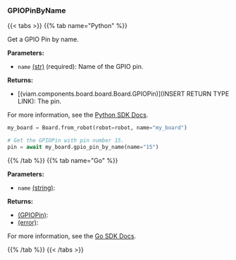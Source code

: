 ### GPIOPinByName

{{< tabs >}}
{{% tab name="Python" %}}

Get a GPIO Pin by name.

**Parameters:**

- `name` [(str)](https://docs.python.org/3/library/stdtypes.html#text-sequence-type-str) (required): Name of the GPIO pin.

**Returns:**

- [(viam.components.board.board.Board.GPIOPin)](INSERT RETURN TYPE LINK): The pin.

For more information, see the [Python SDK Docs](https://python.viam.dev/autoapi/viam/components/board/client/index.html#viam.components.board.client.BoardClient.gpio_pin_by_name).

``` python {class="line-numbers linkable-line-numbers"}
my_board = Board.from_robot(robot=robot, name="my_board")

# Get the GPIOPin with pin number 15.
pin = await my_board.gpio_pin_by_name(name="15")
```

{{% /tab %}}
{{% tab name="Go" %}}

**Parameters:**

- `name` [(string)](https://pkg.go.dev/builtin#string):

**Returns:**

- [(GPIOPin)](https://pkg.go.dev#GPIOPin):
- [(error)](https://pkg.go.dev/builtin#error):

For more information, see the [Go SDK Docs](https://pkg.go.dev/go.viam.com/rdk/components/board#Board).

{{% /tab %}}
{{< /tabs >}}
